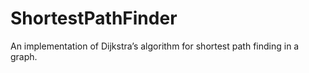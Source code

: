 # ShortestPathFinder

An implementation of Dijkstra’s algorithm for shortest path finding in a graph.
